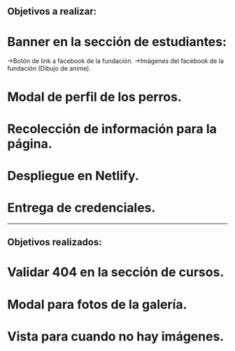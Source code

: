 ## Objetivos a realizar:

# Banner en la sección de estudiantes:
->Botón de link a facebook de la fundación.
->Imágenes del facebook de la fundación (Dibujo de anime).

# Modal de perfil de los perros.

# Recolección de información para la página.

# Despliegue en Netlify.

# Entrega de credenciales.

------------------------------------------------------------

## Objetivos realizados:

# Validar 404 en la sección de cursos.

# Modal para fotos de la galería.

# Vista para cuando no hay imágenes.